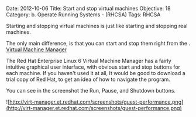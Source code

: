 Date: 2012-10-06
Title: Start and stop virtual machines
Objective: 18
Category: b. Operate Running Systems - (RHCSA)
Tags: RHCSA


Starting and stopping virtual machines is just like starting and stopping real machines. 

The only main difference, is that you can start and stop them right from the . [Virtual Machine Manager](http://virt-manager.et.redhat.com/index.html)

The Red Hat Enterprise Linux 6 Virtual Machine Manager has a fairly intuitive graphical user interface, with obvious start and stop buttons for each machine. If you haven't used it at all, It would be good to download a trial copy of Red Hat, to get an idea of how to navigate the program.

You can see in the screenshot the Run, Pause, and Shutdown buttons. 


![http://virt-manager.et.redhat.com/screenshots/guest-performance.png](http://virt-manager.et.redhat.com/screenshots/guest-performance.png)